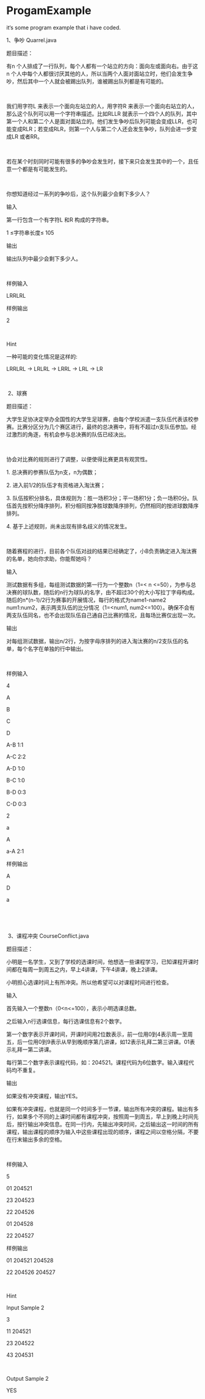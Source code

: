 # ProgamExample
it‘s some program example that i have coded.


1、争吵
Quarrel.java

题目描述：

有n 个人排成了一行队列，每个人都有一个站立的方向：面向左或面向右。由于这n 个人中每个人都很讨厌其他的人，所以当两个人面对面站立时，他们会发生争吵，然后其中一个人就会被踢出队列，谁被踢出队列都是有可能的。

 

我们用字符L 来表示一个面向左站立的人，用字符R 来表示一个面向右站立的人，那么这个队列可以用一个字符串描述。比如RLLR 就表示一个四个人的队列，其中第一个人和第二个人是面对面站立的。他们发生争吵后队列可能会变成LLR，也可能变成RLR；若变成RLR，则第一个人与第二个人还会发生争吵，队列会进一步变成LR 或者RR。

 

若在某个时刻同时可能有很多的争吵会发生时，接下来只会发生其中的一个，且任意一个都是有可能发生的。

 

你想知道经过一系列的争吵后，这个队列最少会剩下多少人？

输入

第一行包含一个有字符L 和R 构成的字符串。

1 ≤字符串长度≤ 105

输出

输出队列中最少会剩下多少人。

 

样例输入

LRRLRL

样例输出

2

 

Hint

一种可能的变化情况是这样的:

LRRLRL -> LRLRL -> LRRL -> LRL -> LR

 

 2、球赛



题目描述：

大学生足协决定举办全国性的大学生足球赛，由每个学校派遣一支队伍代表该校参赛。比赛分区分为几个赛区进行，最终的总决赛中，将有不超过n支队伍参加。经过激烈的角逐，有机会参与总决赛的队伍已经决出。

 

协会对比赛的规则进行了调整，以便使得比赛更具有观赏性。

1. 总决赛的参赛队伍为n支，n为偶数；

2. 进入前1/2的队伍才有资格进入淘汰赛；

3. 队伍按积分排名，具体规则为：胜一场积3分；平一场积1分；负一场积0分。队伍首先按积分降序排列，积分相同按净胜球数降序排列，仍然相同的按进球数降序排列。

4. 基于上述规则，尚未出现有排名歧义的情况发生。

 

随着赛程的进行，目前各个队伍对战的结果已经确定了，小B负责确定进入淘汰赛的名单，她向你求助，你能帮她吗？

输入

测试数据有多组，每组测试数据的第一行为一个整数n（1=< n <=50），为参与总决赛的球队数，随后的n行为球队的名字，由不超过30个的大小写拉丁字母构成。随后的n*(n-1)/2行为赛事的开展情况，每行的格式为name1-name2 num1:num2，表示两支队伍的比分情况（1=<num1, num2<=100）。确保不会有两支队伍同名，也不会出现队伍自己通自己比赛的情况，且每场比赛仅出现一次。

输出

对每组测试数据，输出n/2行，为按字母序排列的进入淘汰赛的n/2支队伍的名单，每个名字在单独的行中输出。

 

样例输入

4

A

B

C

D

A-B 1:1

A-C 2:2

A-D 1:0

B-C 1:0

B-D 0:3

C-D 0:3

2

a

A

a-A 2:1

样例输出

A

D

a

 

 

 3、课程冲突
CourseConflict.java


题目描述：

小明是一名学生，又到了学校的选课时间，他想选一些课程学习，已知课程开课时间都在每周一到周五之内，早上4讲课，下午4讲课，晚上2讲课。

小明担心选课时间上有所冲突。所以他希望可以对课程时间进行检查。

输入

首先输入一个整数n（0<n<=100），表示小明选课总数。

之后输入n行选课信息，每行选课信息有2个数字。

第一个数字表示开课时间，开课时间用2位数表示，前一位用0到4表示周一至周五，后一位用0到9表示从早到晚顺序第几讲课，如12表示礼拜二第三讲课。01表示礼拜一第二讲课。

每行第二个数字表示课程代码，如：204521。课程代码为6位数字。输入课程代码均不重复。

输出

如果没有冲突课程，输出YES。

如果有冲突课程，也就是同一个时间多于一节课，输出所有冲突的课程。输出有多行，如果多个不同的上课时间都有课程冲突，按照周一到周五，早上到晚上时间先后，按行输出冲突信息。在同一行内，先输出冲突时间，之后输出这一时间的所有课程，输出课程的顺序为输入中这些课程出现的顺序，课程之间以空格分隔，不要在行末输出多余的空格。

 

样例输入

5

01 204521

23 204523

22 204526

01 204528

22 204527

样例输出

01 204521 204528

22 204526 204527

 

Hint

Input Sample 2

3

11 204521

23 204522

43 204531

 

Output Sample 2

YES
